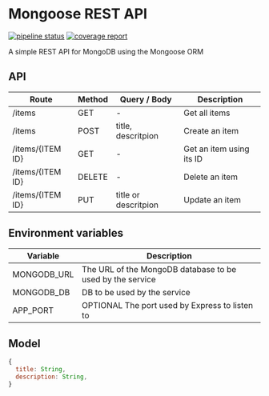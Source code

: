 # Mongoose REST API

[![pipeline status](http://10.115.1.14/education/mongoose_crud_rest_api/badges/master/pipeline.svg)](http://10.115.1.14/education/mongoose_crud_rest_api/-/commits/master) [![coverage report](http://10.115.1.14/education/mongoose_crud_rest_api/badges/master/coverage.svg)](http://10.115.1.14/education/mongoose_crud_rest_api/-/commits/master)

A simple REST API for MongoDB using the Mongoose ORM

## API

| Route | Method | Query / Body | Description |
| --- | --- | --- | --- |
| /items | GET | - | Get all items |
| /items | POST | title, descritpion | Create an item |
| /items/{ITEM ID} | GET | - | Get an item using its ID |
| /items/{ITEM ID} | DELETE | - | Delete an item |
| /items/{ITEM ID} | PUT | title or descritpion | Update an item |

## Environment variables

| Variable | Description |
| --- | --- |
| MONGODB_URL | The URL of the MongoDB database to be used by the service |
| MONGODB_DB | DB to be used by the service |
| APP_PORT | OPTIONAL The port used by Express to listen to |

## Model

```javascript
{
  title: String,
  description: String,
}
```
